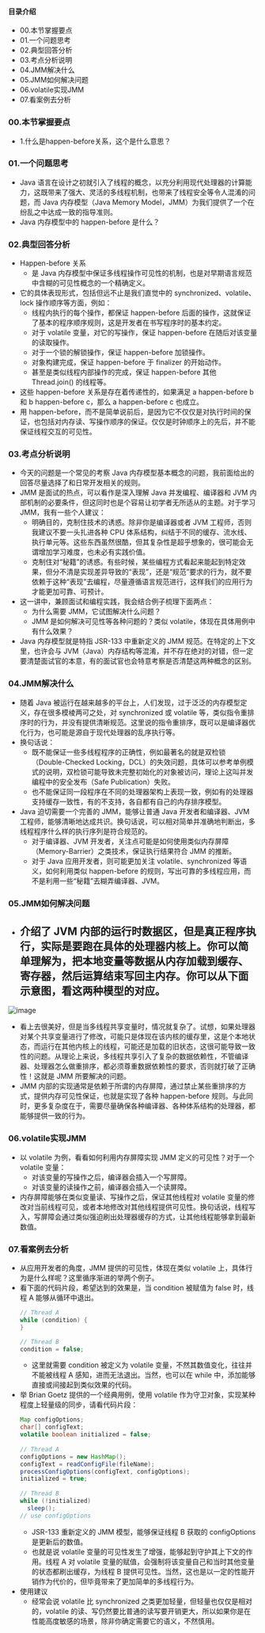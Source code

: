 #### 目录介绍
- 00.本节掌握要点
- 01.一个问题思考
- 02.典型回答分析
- 03.考点分析说明
- 04.JMM解决什么
- 05.JMM如何解决问题
- 06.volatile实现JMM
- 07.看案例去分析




### 00.本节掌握要点
- 1.什么是happen-before关系，这个是什么意思？



### 01.一个问题思考
- Java 语言在设计之初就引入了线程的概念，以充分利用现代处理器的计算能力，这既带来了强大、灵活的多线程机制，也带来了线程安全等令人混淆的问题，而 Java 内存模型（Java Memory Model，JMM）为我们提供了一个在纷乱之中达成一致的指导准则。
- Java 内存模型中的 happen-before 是什么？


### 02.典型回答分析
- Happen-before 关系
    - 是 Java 内存模型中保证多线程操作可见性的机制，也是对早期语言规范中含糊的可见性概念的一个精确定义。
- 它的具体表现形式，包括但远不止是我们直觉中的 synchronized、volatile、lock 操作顺序等方面，例如：
    - 线程内执行的每个操作，都保证 happen-before 后面的操作，这就保证了基本的程序顺序规则，这是开发者在书写程序时的基本约定。
    - 对于 volatile 变量，对它的写操作，保证 happen-before 在随后对该变量的读取操作。
    - 对于一个锁的解锁操作，保证 happen-before 加锁操作。
    - 对象构建完成，保证 happen-before 于 finalizer 的开始动作。
    - 甚至是类似线程内部操作的完成，保证 happen-before 其他 Thread.join() 的线程等。
- 这些 happen-before 关系是存在着传递性的，如果满足 a happen-before b 和 b happen-before c，那么 a happen-before c 也成立。
- 用 happen-before，而不是简单说前后，是因为它不仅仅是对执行时间的保证，也包括对内存读、写操作顺序的保证。仅仅是时钟顺序上的先后，并不能保证线程交互的可见性。



### 03.考点分析说明
- 今天的问题是一个常见的考察 Java 内存模型基本概念的问题，我前面给出的回答尽量选择了和日常开发相关的规则。
- JMM 是面试的热点，可以看作是深入理解 Java 并发编程、编译器和 JVM 内部机制的必要条件，但这同时也是个容易让初学者无所适从的主题。对于学习 JMM，我有一些个人建议：
    - 明确目的，克制住技术的诱惑。除非你是编译器或者 JVM 工程师，否则我建议不要一头扎进各种 CPU 体系结构，纠结于不同的缓存、流水线、执行单元等。这些东西虽然很酷，但其复杂性是超乎想象的，很可能会无谓增加学习难度，也未必有实践价值。
    - 克制住对“秘籍”的诱惑。有些时候，某些编程方式看起来能起到特定效果，但分不清是实现差异导致的“表现”，还是“规范”要求的行为，就不要依赖于这种“表现”去编程，尽量遵循语言规范进行，这样我们的应用行为才能更加可靠、可预计。
- 这一讲中，兼顾面试和编程实践，我会结合例子梳理下面两点：
    - 为什么需要 JMM，它试图解决什么问题？
    - JMM 是如何解决可见性等各种问题的？类似 volatile，体现在具体用例中有什么效果？
- Java 内存模型就是特指 JSR-133 中重新定义的 JMM 规范。在特定的上下文里，也许会与 JVM（Java）内存结构等混淆，并不存在绝对的对错，但一定要清楚面试官的本意，有的面试官也会特意考察是否清楚这两种概念的区别。



### 04.JMM解决什么
- 随着 Java 被运行在越来越多的平台上，人们发现，过于泛泛的内存模型定义，存在很多模棱两可之处，对 synchronized 或 volatile 等，类似指令重排序时的行为，并没有提供清晰规范。这里说的指令重排序，既可以是编译器优化行为，也可能是源自于现代处理器的乱序执行等。
- 换句话说：
    - 既不能保证一些多线程程序的正确性，例如最著名的就是双检锁（Double-Checked Locking，DCL）的失效问题，具体可以参考单例模式的说明，双检锁可能导致未完整初始化的对象被访问，理论上这叫并发编程中的安全发布（Safe Publication）失败。
    - 也不能保证同一段程序在不同的处理器架构上表现一致，例如有的处理器支持缓存一致性，有的不支持，各自都有自己的内存排序模型。
- Java 迫切需要一个完善的 JMM，能够让普通 Java 开发者和编译器、JVM 工程师，能够清晰地达成共识。换句话说，可以相对简单并准确地判断出，多线程程序什么样的执行序列是符合规范的。
    - 对于编译器、JVM 开发者，关注点可能是如何使用类似内存屏障（Memory-Barrier）之类技术，保证执行结果符合 JMM 的推断。
    - 对于 Java 应用开发者，则可能更加关注 volatile、synchronized 等语义，如何利用类似 happen-before 的规则，写出可靠的多线程应用，而不是利用一些“秘籍”去糊弄编译器、JVM。



### 05.JMM如何解决问题
- 介绍了 JVM 内部的运行时数据区，但是真正程序执行，实际是要跑在具体的处理器内核上。你可以简单理解为，把本地变量等数据从内存加载到缓存、寄存器，然后运算结束写回主内存。你可以从下面示意图，看这两种模型的对应。
    - 

![image](https://static001.geekbang.org/resource/image/ff/61/ff8afc2561e8891bc74a0112905fed61.png)
- 看上去很美好，但是当多线程共享变量时，情况就复杂了。试想，如果处理器对某个共享变量进行了修改，可能只是体现在该内核的缓存里，这是个本地状态，而运行在其他内核上的线程，可能还是加载的旧状态，这很可能导致一致性的问题。从理论上来说，多线程共享引入了复杂的数据依赖性，不管编译器、处理器怎么做重排序，都必须尊重数据依赖性的要求，否则就打破了正确性！这就是 JMM 所要解决的问题。
- JMM 内部的实现通常是依赖于所谓的内存屏障，通过禁止某些重排序的方式，提供内存可见性保证，也就是实现了各种 happen-before 规则。与此同时，更多复杂度在于，需要尽量确保各种编译器、各种体系结构的处理器，都能够提供一致的行为。



### 06.volatile实现JMM
- 以 volatile 为例，看看如何利用内存屏障实现 JMM 定义的可见性？对于一个 volatile 变量：
    - 对该变量的写操作之后，编译器会插入一个写屏障。
    - 对该变量的读操作之前，编译器会插入一个读屏障。
- 内存屏障能够在类似变量读、写操作之后，保证其他线程对 volatile 变量的修改对当前线程可见，或者本地修改对其他线程提供可见性。换句话说，线程写入，写屏障会通过类似强迫刷出处理器缓存的方式，让其他线程能够拿到最新数值。



### 07.看案例去分析
- 从应用开发者的角度，JMM 提供的可见性，体现在类似 volatile 上，具体行为是什么样呢？这里循序渐进的举两个例子。
- 看下面的代码片段，希望达到的效果是，当 condition 被赋值为 false 时，线程 A 能够从循环中退出。
    ``` java
    // Thread A
    while (condition) {
    }
    
    // Thread B
    condition = false;
    ```
    - 这里就需要 condition 被定义为 volatile 变量，不然其数值变化，往往并不能被线程 A 感知，进而无法退出。当然，也可以在 while 中，添加能够直接或间接起到类似效果的代码。
- 举 Brian Goetz 提供的一个经典用例，使用 volatile 作为守卫对象，实现某种程度上轻量级的同步，请看代码片段：
    ``` java
    Map configOptions;
    char[] configText;
    volatile boolean initialized = false;
     
    // Thread A
    configOptions = new HashMap();
    configText = readConfigFile(fileName);
    processConfigOptions(configText, configOptions);
    initialized = true;
     
    // Thread B
    while (!initialized)
      sleep();
    // use configOptions
    ```
    - JSR-133 重新定义的 JMM 模型，能够保证线程 B 获取的 configOptions 是更新后的数值。
    - 也就是说 volatile 变量的可见性发生了增强，能够起到守护其上下文的作用。线程 A 对 volatile 变量的赋值，会强制将该变量自己和当时其他变量的状态都刷出缓存，为线程 B 提供可见性。当然，这也是以一定的性能开销作为代价的，但毕竟带来了更加简单的多线程行为。
- 使用建议
    - 经常会说 volatile 比 synchronized 之类更加轻量，但轻量也仅仅是相对的，volatile 的读、写仍然要比普通的读写要开销更大，所以如果你是在性能高度敏感的场景，除非你确定需要它的语义，不然慎用。





